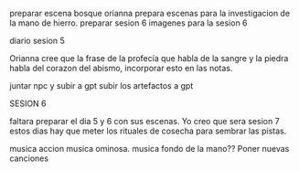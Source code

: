 preparar escena bosque orianna
prepara escenas para la investigacion de la mano de hierro.
preparar sesion 6
imagenes para la sesion 6

diario sesion 5

Orianna cree que la frase de la profecía que habla de la sangre y la piedra habla del corazon del abismo, incorporar esto en las notas.

juntar npc y subir a gpt
subir los artefactos a gpt

SESION 6

faltara preparar el dia 5 y 6 con sus escenas. Yo creo que sera sesion 7
estos dias hay que meter los rituales de cosecha para sembrar las pistas.

musica accion
musica ominosa.
musica fondo de la mano??
Poner nuevas canciones



